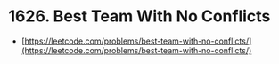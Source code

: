 # 1626. Best Team With No Conflicts

- [https://leetcode.com/problems/best-team-with-no-conflicts/](https://leetcode.com/problems/best-team-with-no-conflicts/)
